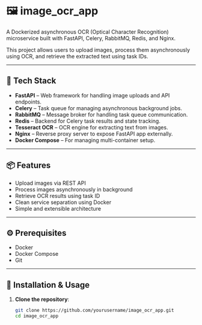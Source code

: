 # 🖼️ image_ocr_app

A Dockerized asynchronous OCR (Optical Character Recognition) microservice built with FastAPI, Celery, RabbitMQ, Redis, and Nginx.

This project allows users to upload images, process them asynchronously using OCR, and retrieve the extracted text using task IDs.

---

## 🚀 Tech Stack

- **FastAPI** – Web framework for handling image uploads and API endpoints.
- **Celery** – Task queue for managing asynchronous background jobs.
- **RabbitMQ** – Message broker for handling task queue communication.
- **Redis** – Backend for Celery task results and state tracking.
- **Tesseract OCR** – OCR engine for extracting text from images.
- **Nginx** – Reverse proxy server to expose FastAPI app externally.
- **Docker Compose** – For managing multi-container setup.

---

## 📦 Features

- Upload images via REST API
- Process images asynchronously in background
- Retrieve OCR results using task ID
- Clean service separation using Docker
- Simple and extensible architecture

---

## ⚙️ Prerequisites

- Docker
- Docker Compose
- Git

---

## 🧰 Installation & Usage

1. **Clone the repository**:

   ```bash
   git clone https://github.com/yourusername/image_ocr_app.git
   cd image_ocr_app
